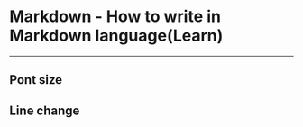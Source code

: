 # Markdown - How to write in Markdown language(Learn)  
***
## Pont size
>
>
>
>

## Line change
>
> 
> 
> 
>
